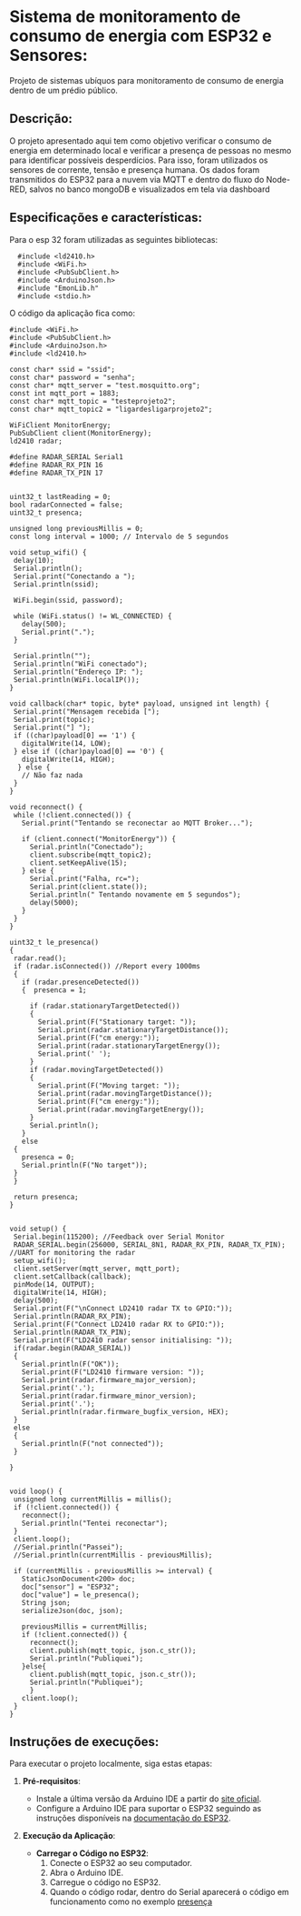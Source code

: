 # Sistema de monitoramento de consumo de energia com ESP32 e Sensores:
Projeto de sistemas ubíquos para monitoramento de consumo de energia dentro de um prédio público.

## Descrição:

O projeto apresentado aqui tem como objetivo verificar o consumo de energia em determinado local e verificar a presença de pessoas no mesmo para identificar possíveis desperdícios. Para isso, foram utilizados os sensores de corrente, tensão e presença humana. Os dados foram transmitidos do ESP32 para a nuvem via MQTT e dentro do fluxo do Node-RED, salvos no banco mongoDB e visualizados em tela via dashboard

## Especificações e características:

Para o esp 32 foram utilizadas as seguintes bibliotecas:
```
  #include <ld2410.h>
  #include <WiFi.h>
  #include <PubSubClient.h>
  #include <ArduinoJson.h>
  #include "EmonLib.h"
  #include <stdio.h>
```
 O código da aplicação fica como:

 ```
 #include <WiFi.h>
#include <PubSubClient.h>
#include <ArduinoJson.h>
#include <ld2410.h>

const char* ssid = "ssid";
const char* password = "senha";
const char* mqtt_server = "test.mosquitto.org";
const int mqtt_port = 1883;
const char* mqtt_topic = "testeprojeto2";
const char* mqtt_topic2 = "ligardesligarprojeto2";

WiFiClient MonitorEnergy;
PubSubClient client(MonitorEnergy);
ld2410 radar;

#define RADAR_SERIAL Serial1
#define RADAR_RX_PIN 16
#define RADAR_TX_PIN 17
   

uint32_t lastReading = 0;
bool radarConnected = false;
uint32_t presenca;

unsigned long previousMillis = 0;
const long interval = 1000; // Intervalo de 5 segundos

void setup_wifi() {
  delay(10);
  Serial.println();
  Serial.print("Conectando a ");
  Serial.println(ssid);

  WiFi.begin(ssid, password);

  while (WiFi.status() != WL_CONNECTED) {
    delay(500);
    Serial.print(".");
  }

  Serial.println("");
  Serial.println("WiFi conectado");
  Serial.println("Endereço IP: ");
  Serial.println(WiFi.localIP());
}

void callback(char* topic, byte* payload, unsigned int length) {
  Serial.print("Mensagem recebida [");
  Serial.print(topic);
  Serial.print("] ");
  if ((char)payload[0] == '1') {
    digitalWrite(14, LOW);
  } else if ((char)payload[0] == '0') {
    digitalWrite(14, HIGH);
   } else {
    // Não faz nada
  }
}

void reconnect() {
  while (!client.connected()) {
    Serial.print("Tentando se reconectar ao MQTT Broker...");
    
    if (client.connect("MonitorEnergy")) {
      Serial.println("Conectado");
      client.subscribe(mqtt_topic2);
      client.setKeepAlive(15);
    } else {
      Serial.print("Falha, rc=");
      Serial.print(client.state());
      Serial.println(" Tentando novamente em 5 segundos");
      delay(5000);
    }
  }
}

uint32_t le_presenca()
{
  radar.read();
  if (radar.isConnected()) //Report every 1000ms
  {
    if (radar.presenceDetected())
    {  presenca = 1;
    
      if (radar.stationaryTargetDetected())
      {
        Serial.print(F("Stationary target: "));
        Serial.print(radar.stationaryTargetDistance());
        Serial.print(F("cm energy:"));
        Serial.print(radar.stationaryTargetEnergy());
        Serial.print(' ');
      }
      if (radar.movingTargetDetected())
      {
        Serial.print(F("Moving target: "));
        Serial.print(radar.movingTargetDistance());
        Serial.print(F("cm energy:"));
        Serial.print(radar.movingTargetEnergy());
      }
      Serial.println();
    }
    else
  {
    presenca = 0;
    Serial.println(F("No target"));
  }
  }
  
  return presenca;
}


void setup() {
  Serial.begin(115200); //Feedback over Serial Monitor
  RADAR_SERIAL.begin(256000, SERIAL_8N1, RADAR_RX_PIN, RADAR_TX_PIN); //UART for monitoring the radar
  setup_wifi();
  client.setServer(mqtt_server, mqtt_port);
  client.setCallback(callback);
  pinMode(14, OUTPUT);
  digitalWrite(14, HIGH);
  delay(500);
  Serial.print(F("\nConnect LD2410 radar TX to GPIO:"));
  Serial.println(RADAR_RX_PIN);
  Serial.print(F("Connect LD2410 radar RX to GPIO:"));
  Serial.println(RADAR_TX_PIN);
  Serial.print(F("LD2410 radar sensor initialising: "));
  if(radar.begin(RADAR_SERIAL))
  {
    Serial.println(F("OK"));
    Serial.print(F("LD2410 firmware version: "));
    Serial.print(radar.firmware_major_version);
    Serial.print('.');
    Serial.print(radar.firmware_minor_version);
    Serial.print('.');
    Serial.println(radar.firmware_bugfix_version, HEX);
  }
  else
  {
    Serial.println(F("not connected"));
  }
  
}


void loop() {
  unsigned long currentMillis = millis();
  if (!client.connected()) {
    reconnect();
    Serial.println("Tentei reconectar");
  }
  client.loop();
  //Serial.println("Passei");
  //Serial.println(currentMillis - previousMillis);

  if (currentMillis - previousMillis >= interval) {
    StaticJsonDocument<200> doc;
    doc["sensor"] = "ESP32";
    doc["value"] = le_presenca();
    String json;
    serializeJson(doc, json);
    
    previousMillis = currentMillis;
    if (!client.connected()) {
      reconnect();
      client.publish(mqtt_topic, json.c_str());
      Serial.println("Publiquei");
    }else{
      client.publish(mqtt_topic, json.c_str());
      Serial.println("Publiquei");
      }
    client.loop();
  }
}
```


## Instruções de execuções:

Para executar o projeto localmente, siga estas etapas:

1. **Pré-requisitos**:
   - Instale a última versão da Arduino IDE a partir do [site oficial](https://www.arduino.cc/en/software).
   - Configure a Arduino IDE para suportar o ESP32 seguindo as instruções disponíveis na [documentação do ESP32](https://docs.espressif.com/projects/arduino-esp32/en/latest/installing.html).

2. **Execução da Aplicação**:
   - **Carregar o Código no ESP32**:
     1. Conecte o ESP32 ao seu computador.
     2. Abra o Arduino IDE.
     3. Carregue o código no ESP32.
     4. Quando o código rodar, dentro do Serial aparecerá o código em funcionamento como no exemplo [presença](./presenca.png)
